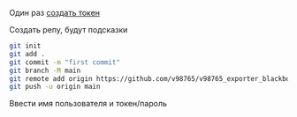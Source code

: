 
Один раз [создать токен](https://docs.github.com/en/github/authenticating-to-github/creating-a-personal-access-token)

Создать репу, будут подсказки
```sh
git init
git add .
git commit -m "first commit"
git branch -M main
git remote add origin https://github.com/v98765/v98765_exporter_blackbox.git
git push -u origin main
```
Ввести имя пользователя и токен/пароль
